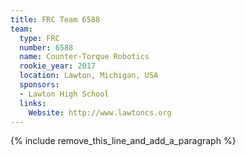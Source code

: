 ```yaml
---
title: FRC Team 6588
team:
  type: FRC
  number: 6588
  name: Counter-Torque Robotics
  rookie_year: 2017
  location: Lawton, Michigan, USA
  sponsors:
  - Lawton High School
  links:
    Website: http://www.lawtoncs.org
---
```


{% include remove_this_line_and_add_a_paragraph %}